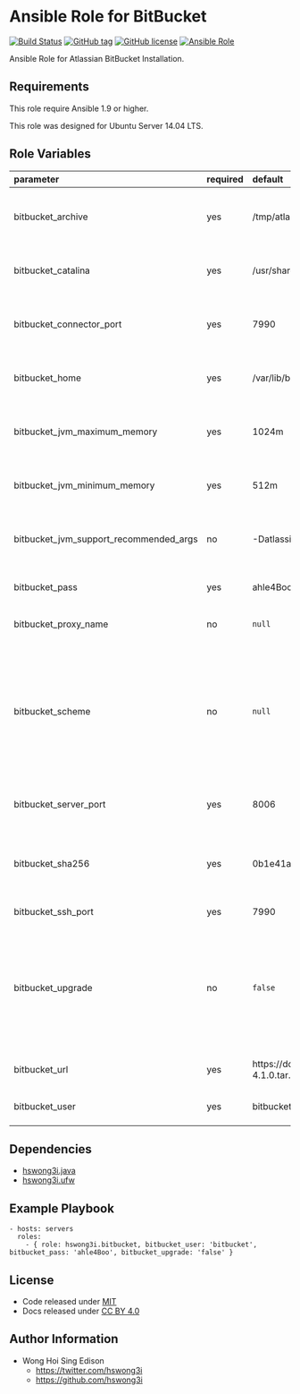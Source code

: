 Ansible Role for BitBucket
==========================

[![Build Status](https://travis-ci.org/pantarei/ansible-role-bitbucket.svg?branch=master)](https://travis-ci.org/pantarei/ansible-role-bitbucket)
 [![GitHub tag](https://img.shields.io/github/tag/pantarei/ansible-role-bitbucket.svg)](https://github.com/pantarei/ansible-role-bitbucket)
 [![GitHub license](https://img.shields.io/github/license/pantarei/ansible-role-bitbucket.svg)](https://github.com/pantarei/ansible-role-bitbucket/blob/master/LICENSE)
 [![Ansible Role](https://img.shields.io/ansible/role/5985.svg)](https://galaxy.ansible.com/detail#/role/5985)

Ansible Role for Atlassian BitBucket Installation.

Requirements
------------

This role require Ansible 1.9 or higher.

This role was designed for Ubuntu Server 14.04 LTS.

Role Variables
--------------

<table>
<colgroup>
<col width="20%" />
<col width="20%" />
<col width="20%" />
<col width="20%" />
<col width="20%" />
</colgroup>
<thead>
<tr class="header">
<th align="left">parameter</th>
<th align="left">required</th>
<th align="left">default</th>
<th align="left">choices</th>
<th align="left">comments</th>
</tr>
</thead>
<tbody>
<tr class="odd">
<td align="left">bitbucket_archive</td>
<td align="left">yes</td>
<td align="left">/tmp/atlassian-bitbucket-4.1.0.tar.gz</td>
<td align="left"></td>
<td align="left">Download archive filename for cache during (re)install.</td>
</tr>
<tr class="even">
<td align="left">bitbucket_catalina</td>
<td align="left">yes</td>
<td align="left">/usr/share/bitbucket</td>
<td align="left"></td>
<td align="left">Location for the BitBucket installation directory.</td>
</tr>
<tr class="odd">
<td align="left">bitbucket_connector_port</td>
<td align="left">yes</td>
<td align="left">7990</td>
<td align="left"></td>
<td align="left">BitBucket Apache Tomcat connector port.</td>
</tr>
<tr class="even">
<td align="left">bitbucket_home</td>
<td align="left">yes</td>
<td align="left">/var/lib/bitbucket</td>
<td align="left"></td>
<td align="left">Location for the BitBucket home directory.</td>
</tr>
<tr class="odd">
<td align="left">bitbucket_jvm_maximum_memory</td>
<td align="left">yes</td>
<td align="left">1024m</td>
<td align="left"></td>
<td align="left">BitBucket JVM maximum memory usage.</td>
</tr>
<tr class="even">
<td align="left">bitbucket_jvm_minimum_memory</td>
<td align="left">yes</td>
<td align="left">512m</td>
<td align="left"></td>
<td align="left">BitBucket JVM minimum memory usage.</td>
</tr>
<tr class="odd">
<td align="left">bitbucket_jvm_support_recommended_args</td>
<td align="left">no</td>
<td align="left">-Datlassian.plugins.enable.wait=300</td>
<td align="left"></td>
<td align="left">Atlassian Support recommended JVM arguments.</td>
</tr>
<tr class="even">
<td align="left">bitbucket_pass</td>
<td align="left">yes</td>
<td align="left">ahle4Boo</td>
<td align="left"></td>
<td align="left">Password for BitBucket system user.</td>
</tr>
<tr class="odd">
<td align="left">bitbucket_proxy_name</td>
<td align="left">no</td>
<td align="left"><code>null</code></td>
<td align="left"></td>
<td align="left">Pass value as <code>proxyName</code> to <a href="https://github.com/pantarei/ansible-role-bitbucket/blob/master/templates/usr/share/bitbucket/conf/server.xml.j2">template</a>.</td>
</tr>
<tr class="even">
<td align="left">bitbucket_scheme</td>
<td align="left">no</td>
<td align="left"><code>null</code></td>
<td align="left"><ul>
<li><code>null</code></li>
<li>http</li>
<li>https</li>
</ul></td>
<td align="left">Install BitBucket in standalone mode if <code>null</code>, or integrating with Apache using HTTP if <code>http</code>, or integrating with Apache using HTTPS if <code>https</code>.</td>
</tr>
<tr class="odd">
<td align="left">bitbucket_server_port</td>
<td align="left">yes</td>
<td align="left">8006</td>
<td align="left"></td>
<td align="left">BitBucket Apache Tomcat server port.</td>
</tr>
<tr class="even">
<td align="left">bitbucket_sha256</td>
<td align="left">yes</td>
<td align="left">0b1e41ab64c25d446d1cda54392abb9120c4b92413c1d79f6642869cbdcd5a46</td>
<td align="left"></td>
<td align="left">Download archive sha256 checksum for cache during (re)install.</td>
</tr>
<tr class="odd">
<td align="left">bitbucket_ssh_port</td>
<td align="left">yes</td>
<td align="left">7990</td>
<td align="left"></td>
<td align="left">BitBucket SSH access port.</td>
</tr>
<tr class="odd">
<td align="left">bitbucket_upgrade</td>
<td align="left">no</td>
<td align="left"><code>false</code></td>
<td align="left"><ul>
<li><code>true</code></li>
<li><code>false</code></li>
</ul></td>
<td align="left">If <code>true</code>, trigger upgrade by stop existing BitBucket service, purge existing BitBucket installation direcoty before normal tasks.</td>
</tr>
<tr class="even">
<td align="left">bitbucket_url</td>
<td align="left">yes</td>
<td align="left">https://downloads.atlassian.com/software/stash/downloads/atlassian-bitbucket-4.1.0.tar.gz</td>
<td align="left"></td>
<td align="left">URL for download archive.</td>
</tr>
<tr class="odd">
<td align="left">bitbucket_user</td>
<td align="left">yes</td>
<td align="left">bitbucket</td>
<td align="left"></td>
<td align="left">Username for BitBucket system user.</td>
</tr>
</tbody>
</table>

Dependencies
------------

-   [hswong3i.java](https://galaxy.ansible.com/detail#/role/5971)
-   [hswong3i.ufw](https://galaxy.ansible.com/detail#/role/6153)

Example Playbook
----------------

    - hosts: servers
      roles:
        - { role: hswong3i.bitbucket, bitbucket_user: 'bitbucket', bitbucket_pass: 'ahle4Boo', bitbucket_upgrade: 'false' }

License
-------

-   Code released under [MIT](https://github.com/hswong3i/ansible-role-bitbucket/blob/master/LICENSE)
-   Docs released under [CC BY 4.0](http://creativecommons.org/licenses/by/4.0/)

Author Information
------------------

-   Wong Hoi Sing Edison
    -   <https://twitter.com/hswong3i>
    -   <https://github.com/hswong3i>

